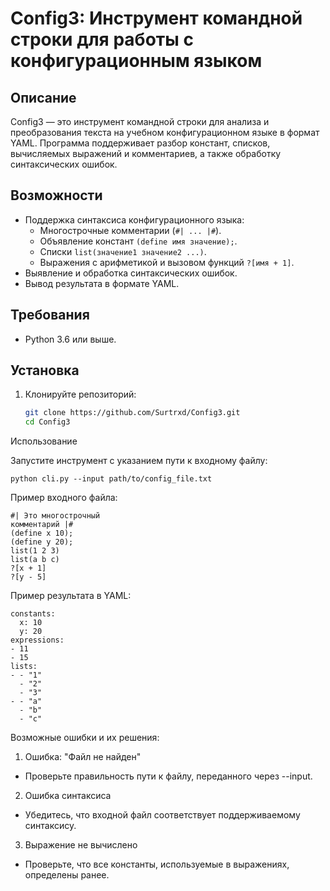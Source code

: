 # Config3: Инструмент командной строки для работы с конфигурационным языком

## Описание
Config3 — это инструмент командной строки для анализа и преобразования текста на учебном конфигурационном языке в формат YAML. Программа поддерживает разбор констант, списков, вычисляемых выражений и комментариев, а также обработку синтаксических ошибок.

## Возможности
- Поддержка синтаксиса конфигурационного языка:
  - Многострочные комментарии (`#| ... |#`).
  - Объявление констант `(define имя значение);`.
  - Списки `list(значение1 значение2 ...)`.
  - Выражения с арифметикой и вызовом функций `?[имя + 1]`.
- Выявление и обработка синтаксических ошибок.
- Вывод результата в формате YAML.

## Требования
- Python 3.6 или выше.

## Установка
1. Клонируйте репозиторий:
   ```bash
   git clone https://github.com/Surtrxd/Config3.git
   cd Config3

Использование

Запустите инструмент с указанием пути к входному файлу:

`python cli.py --input path/to/config_file.txt`

Пример входного файла:

``` 
#| Это многострочный
комментарий |#
(define x 10);
(define y 20);
list(1 2 3)
list(a b c)
?[x + 1]
?[y - 5]
```

Пример результата в YAML:

```
constants:
  x: 10
  y: 20
expressions:
- 11
- 15
lists:
- - "1"
  - "2"
  - "3"
- - "a"
  - "b"
  - "c"
 ```

Возможные ошибки и их решения:

1. Ошибка: "Файл не найден"

- Проверьте правильность пути к файлу, переданного через --input.

2. Ошибка синтаксиса

- Убедитесь, что входной файл соответствует поддерживаемому синтаксису.

3. Выражение не вычислено

- Проверьте, что все константы, используемые в выражениях, определены ранее.


